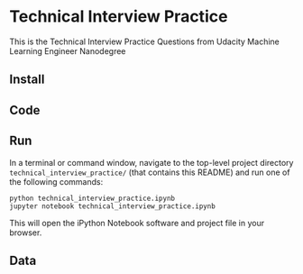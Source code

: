 # Technical Interview Practice

This is the Technical Interview Practice Questions from Udacity Machine Learning Engineer Nanodegree

## Install

## Code

## Run

In a terminal or command window, navigate to the top-level project directory `technical_interview_practice/` (that contains this README) and run one of the following commands:

```python technical_interview_practice.ipynb```  
```jupyter notebook technical_interview_practice.ipynb```

This will open the iPython Notebook software and project file in your browser.

## Data
